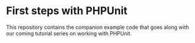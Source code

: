 # First steps with PHPUnit

This repository contains the companion example code that goes along with our coming tutorial series on working with PHPUnit.
